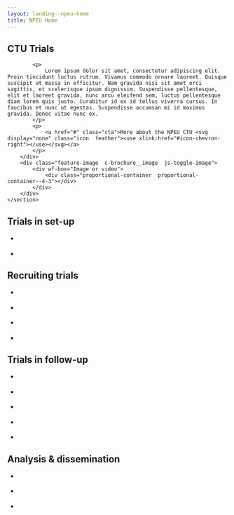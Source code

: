 ```yaml
---
layout: landing--npeu-home
title: NPEU Home
---
```


<div wf-area="light+medium-padding+outline">
    <section class="c-brochure" id="our-research">
        <div class="text-content  c-brochure__body">
            <h2>
                CTU Trials
            </h2>

            <p>
                Lorem ipsum dolor sit amet, consectetur adipiscing elit. Proin tincidunt luctus rutrum. Vivamus commodo ornare laoreet. Quisque suscipit at massa in efficitur. Nam gravida nisi sit amet orci sagittis, et scelerisque ipsum dignissim. Suspendisse pellentesque, elit et laoreet gravida, nunc arcu eleifend sem, luctus pellentesque diam lorem quis justo. Curabitur id ex id tellus viverra cursus. In faucibus et nunc ut egestas. Suspendisse accumsan mi id maximus gravida. Donec vitae nunc ex.
            </p>
            <p>
                <a href="#" class="cta">More about the NPEU CTU <svg display="none" class="icon  feather"><use xlink:href="#icon-chevron-right"></use></svg></a>
            </p>
        </div>
        <div class="feature-image  c-brochure__image  js-toggle-image">
            <div wf-box="Image or video">
                <div class="proportional-container  proportional-container--4-3"></div>
            </div>
        </div>
    </section>
</div>

<div wf-area="white+medium-padding+outline">
    <section>
        <h2>Trials in set-up</h2>
        <ul class="gallery-grid  gallery-grid--basis-10  gallery-grid--gutter--medium">
            <li class="gallery-grid__item">
                <div wf-box>
                    <div class="proportional-container  proportional-container--4-3"></div>
                </div>
            </li>
            <li class="gallery-grid__item">
                <div wf-box>
                    <div class="proportional-container  proportional-container--4-3"></div>
                </div>
            </li>
        </ul>
    </section>
</div>

<div wf-area="light+medium-padding+outline">
    <section>
        <h2>Recruiting trials</h2>
        <ul class="gallery-grid  gallery-grid--basis-10  gallery-grid--gutter--medium">
            <li class="gallery-grid__item">
                <div wf-box>
                    <div class="proportional-container  proportional-container--4-3"></div>
                </div>
            </li>
            <li class="gallery-grid__item">
                <div wf-box>
                    <div class="proportional-container  proportional-container--4-3"></div>
                </div>
            </li>
            <li class="gallery-grid__item">
                <div wf-box>
                    <div class="proportional-container  proportional-container--4-3"></div>
                </div>
            </li>
            <li class="gallery-grid__item">
                <div wf-box>
                    <div class="proportional-container  proportional-container--4-3"></div>
                </div>
            </li>
        </ul>
    </section>
</div>


<div wf-area="white+medium-padding+outline">
    <section>
        <h2>Trials in follow-up</h2>
        <ul class="gallery-grid  gallery-grid--basis-10  gallery-grid--gutter--medium">
            <li class="gallery-grid__item">
                <div wf-box>
                    <div class="proportional-container  proportional-container--4-3"></div>
                </div>
            </li>
            <li class="gallery-grid__item">
                <div wf-box>
                    <div class="proportional-container  proportional-container--4-3"></div>
                </div>
            </li>
            <li class="gallery-grid__item">
                <div wf-box>
                    <div class="proportional-container  proportional-container--4-3"></div>
                </div>
            </li>
            <li class="gallery-grid__item">
                <div wf-box>
                    <div class="proportional-container  proportional-container--4-3"></div>
                </div>
            </li>
            <li class="gallery-grid__item">
                <div wf-box>
                    <div class="proportional-container  proportional-container--4-3"></div>
                </div>
            </li>
        </ul>
    </section>
</div>

<div wf-area="light+medium-padding+outline">
    <section>
        <h2>Analysis &amp; dissemination</h2>
        <ul class="gallery-grid  gallery-grid--basis-10  gallery-grid--gutter--medium">
            <li class="gallery-grid__item">
                <div wf-box>
                    <div class="proportional-container  proportional-container--4-3"></div>
                </div>
            </li>
            <li class="gallery-grid__item">
                <div wf-box>
                    <div class="proportional-container  proportional-container--4-3"></div>
                </div>
            </li>
            <li class="gallery-grid__item">
                <div wf-box>
                    <div class="proportional-container  proportional-container--4-3"></div>
                </div>
            </li>
        </ul>
    </section>
</div>
